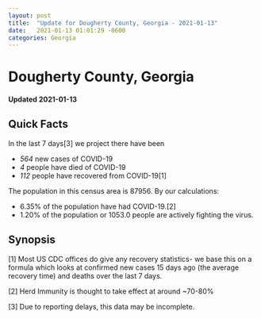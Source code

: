 ```yaml
---
layout: post
title:  "Update for Dougherty County, Georgia - 2021-01-13"
date:   2021-01-13 01:01:29 -0600
categories: Georgia
---
```


# Dougherty County, Georgia
#### Updated 2021-01-13

## Quick Facts

In the last 7 days[3] we project there have been
- *564* new cases of COVID-19
- *4* people have died of COVID-19
- *112* people have recovered from COVID-19[1]

The population in this census area is 87956. By our calculations:
- 6.35% of the population have had COVID-19.[2]
- 1.20% of the population or 1053.0 people are actively fighting the virus.

## Synopsis




[1] Most US CDC offices do give any recovery statistics- we base this on a formula which looks at confirmed new cases
15 days ago (the average recovery time) and deaths over the last 7 days.

[2] Herd Immunity is thought to take effect at around ~70-80%

[3] Due to reporting delays, this data may be incomplete.
 
    